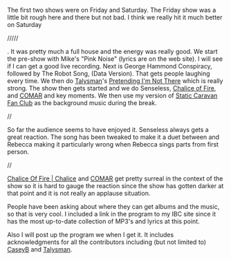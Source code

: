 The first two shows were on Friday and Saturday.  The Friday show was a little bit rough here and there but not bad.  I think we really hit it much better on Saturday

/////

.  It was pretty much a full house and the energy was really good.  We start the pre-show with Mike's "Pink Noise" (lyrics are on the web site).  I will see if I can get a good live recording.  Next is George Hammond Conspiracy, followed by The Robot Song, (Data Version).  That gets people laughing every time.  We then do [Talysman](/talysman)'s [Pretending I'm Not There](/pretending-im-not-there) which is really strong.  The show then gets started and we do Senseless, [Chalice of Fire](/chalice-of-fire), and [COMAR](/comar) and key moments.  We then use my version of [Static Caravan Fan Club](/static-caravan-fan-club) as the background music during the break. 

//

So far the audience seems to have enjoyed it.  Senseless always gets a great reaction.  The song has been tweaked to make it a duet between <lj user="fmyates"> and Rebecca making it particularly wrong when Rebecca sings parts from first person.

//

[Chalice Of Fire | Chalice](/chalice-of-fire-|-chalice) and [COMAR](/comar) get pretty surreal in the context of the show so it is hard to gauge the reaction since the show has gotten darker at that point and it is not really an applause situation.



People have been asking about where they can get albums and the music, so that is very cool.  I included a link in the program to my IBC site since it has the most up-to-date collection of MP3's and lyrics at this point.



Also I will post up the program we when I get it.  It includes acknowledgments for all the contributors including (but not limited to) [CaseyB](/caseyb) and [Talysman](/talysman).